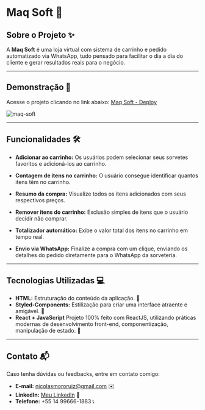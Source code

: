 # Maq Soft 🍦

## Sobre o Projeto ✨
A **Maq Soft** é uma loja virtual com sistema de carrinho e pedido automatizado via WhatsApp, tudo pensado para facilitar o dia a dia do cliente e gerar resultados reais para o negócio.

---

## Demonstração 🚀
Acesse o projeto clicando no link abaixo:
[Maq Soft - Deploy](https://maqsoft-sorvetes.com.br)

![maq-soft](https://github.com/user-attachments/assets/1e3ce2b2-073d-4ee6-ae8a-98fc9f2a3a95)

---

## Funcionalidades 🛠️
- **Adicionar ao carrinho:** Os usuários podem selecionar seus sorvetes favoritos e adicioná-los ao carrinho.

- **Contagem de itens no carrinho:** O usuário consegue identificar quantos itens têm no carrinho.
  
- **Resumo da compra:** Visualize todos os itens adicionados com seus respectivos preços.
  
- **Remover itens do carrinho:** Exclusão simples de itens que o usuário decidir não comprar.
  
- **Totalizador automático:** Exibe o valor total dos itens no carrinho em tempo real.
  
- **Envio via WhatsApp:** Finalize a compra com um clique, enviando os detalhes do pedido diretamente para o WhatsApp da sorveteria.

---

## Tecnologias Utilizadas 💻
- **HTML:** Estruturação do conteúdo da aplicação. 📜
- **Styled-Components:** Estilização para criar uma interface atraente e amigável. 🎨
- **React + JavaScript** Projeto 100% feito com ReactJS, utilizando práticas modernas de desenvolvimento front-end, componentização, manipulação de estado. 🧠

---

## Contato 📬
Caso tenha dúvidas ou feedbacks, entre em contato comigo:

- **E-mail:** nicolasmororuiz@gmail.com ✉️
- **LinkedIn:** [Meu LinkedIn](https://www.linkedin.com/in/devnicolas/) 🔗
- **Telefone:** +55 14 99666-1883 📞
